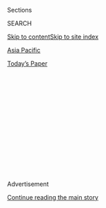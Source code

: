 <div id="app">

<div>

<div>

<div>

<div class="NYTAppHideMasthead css-1q2w90k e1suatyy0">

<div class="section css-ui9rw0 e1suatyy2">

<div class="css-eph4ug er09x8g0">

<div class="css-6n7j50">

</div>

<span class="css-1dv1kvn">Sections</span>

<div class="css-10488qs">

<span class="css-1dv1kvn">SEARCH</span>

</div>

[Skip to content](#site-content)[Skip to site index](#site-index)

</div>

<div id="masthead-section-label" class="css-1wr3we4 eaxe0e00">

[Asia
Pacific](https://www.nytimes.com/section/world/asia)

</div>

<div class="css-10698na e1huz5gh0">

</div>

</div>

<div id="masthead-bar-one" class="section hasLinks css-15hmgas e1csuq9d3">

<div class="css-uqyvli e1csuq9d0">

</div>

<div class="css-1uqjmks e1csuq9d1">

</div>

<div class="css-9e9ivx">

[](https://myaccount.nytimes.com/auth/login?response_type=cookie&client_id=vi)

</div>

<div class="css-1bvtpon e1csuq9d2">

[Today’s
Paper](https://www.nytimes.com/section/todayspaper)

</div>

</div>

</div>

</div>

<div data-aria-hidden="false">

<div id="site-content" data-role="main">

<div>

<div class="css-1aor85t" style="opacity:0.000000001;z-index:-1;visibility:hidden">

<div class="css-1hqnpie">

<div class="css-epjblv">

<span class="css-17xtcya">[Asia
Pacific](/section/world/asia)</span><span class="css-x15j1o">|</span><span class="css-fwqvlz">Park
Geun-hye, Ousted South Korean Leader, Leaves Presidential
Palace</span>

</div>

<div class="css-k008qs">

<div class="css-1iwv8en">

<span class="css-18z7m18"></span>

<div>

</div>

</div>

<span class="css-1n6z4y">https://nyti.ms/2myTq4B</span>

<div class="css-1705lsu">

<div class="css-4xjgmj">

<div class="css-4skfbu" data-role="toolbar" data-aria-label="Social Media Share buttons, Save button, and Comments Panel with current comment count" data-testid="share-tools">

  - 
  - 
  - 
  - 
    
    <div class="css-6n7j50">
    
    </div>

  - 

</div>

</div>

</div>

</div>

</div>

</div>

<div class="css-13pd83m">

</div>

<div id="top-wrapper" class="css-1sy8kpn">

<div id="top-slug" class="css-l9onyx">

Advertisement

</div>

[Continue reading the main
story](#after-top)

<div class="ad top-wrapper" style="text-align:center;height:100%;display:block;min-height:250px">

<div id="top" class="place-ad" data-position="top" data-size-key="top">

</div>

</div>

<div id="after-top">

</div>

</div>

<div id="sponsor-wrapper" class="css-1hyfx7x">

<div id="sponsor-slug" class="css-19vbshk">

Supported by

</div>

[Continue reading the main
story](#after-sponsor)

<div id="sponsor" class="ad sponsor-wrapper" style="text-align:center;height:100%;display:block">

</div>

<div id="after-sponsor">

</div>

</div>

<div class="css-1vkm6nb ehdk2mb0">

# Park Geun-hye, Ousted South Korean Leader, Leaves Presidential Palace

</div>

<div class="css-79elbk" data-testid="photoviewer-wrapper">

<div class="css-z3e15g" data-testid="photoviewer-wrapper-hidden">

</div>

<div class="css-1a48zt4 ehw59r15" data-testid="photoviewer-children">

![<span class="css-16f3y1r e13ogyst0" data-aria-hidden="true">Park
Geun-hye greeted supporters on Sunday as she arrived at her private home
in
Seoul.</span><span class="css-cnj6d5 e1z0qqy90" itemprop="copyrightHolder"><span class="css-1ly73wi e1tej78p0">Credit...</span><span><span>Kim
Kyung-Hoon/Reuters</span></span></span>](https://static01.nyt.com/images/2017/03/12/world/asia/13KOREA2/13KOREA2-articleInline.jpg?quality=75&auto=webp&disable=upscale)

</div>

</div>

<div class="css-xt80pu e12qa4dv0">

<div class="css-18e8msd">

<div class="css-vp77d3 epjyd6m0">

<div class="css-1baulvz">

By [<span class="css-1baulvz last-byline" itemprop="name">Choe
Sang-Hun</span>](http://www.nytimes.com/by/choe-sang-hun)

</div>

</div>

  - March 12,
    2017

  - 
    
    <div class="css-4xjgmj">
    
    <div class="css-d8bdto" data-role="toolbar" data-aria-label="Social Media Share buttons, Save button, and Comments Panel with current comment count" data-testid="share-tools">
    
      - 
      - 
      - 
      - 
        
        <div class="css-6n7j50">
        
        </div>
    
      - 
    
    </div>
    
    </div>

</div>

</div>

<div class="section meteredContent css-1r7ky0e" name="articleBody" itemprop="articleBody">

<div class="css-1fanzo5 StoryBodyCompanionColumn">

<div class="css-53u6y8">

SEOUL, South Korea — For months, hundreds of thousands of demonstrators
have gathered almost weekly near the presidential Blue House in Seoul,
calling for the departure of Park Geun-hye as South Korea’s leader.

On Sunday, two days after the Constitutional Court [removed her from
office](https://www.nytimes.com/2017/03/09/world/asia/park-geun-hye-impeached-south-korea.html)
on charges of corruption and abuse of power, they got their wish, as Ms.
Park left quietly in a motorcade that whisked her to her two-story red
brick house in the southern part of the capital.

Ms. Park became the first South Korean leader to be forced out of office
in response to popular pressure since the country’s founding president,
Syngman Rhee, fled into exile in Hawaii in 1960 after protests against
his corrupt, authoritarian rule.

“I am sorry that I could not finish the presidential duty that was
entrusted to me,” Ms. Park said in a brief statement read by one of her
former aides to reporters outside her home. “I will bear with me all the
consequences.”

</div>

</div>

<div class="css-1fanzo5 StoryBodyCompanionColumn">

<div class="css-53u6y8">

Ms. Park, who has been pressured by the opposition to publicly accept
the court’s ruling and whose own party said it “humbly respected” the
decision, hinted that she disagreed with it. “It will take time,” she
said, “but I am sure that the truth will be known.”

As the motorcade carrying Ms. Park arrived at the house where she lived
from 1990 to 2013, it pulled past hundreds of supporters lining the
alley and waving national flags.

Ms. Park, who has now lost the privilege of immunity that came with the
presidency, stepped out of the car, smiled and shook hands with former
aides and party lawmakers who waited for her in front of her house.

Supporters said they could not accept the Constitutional Court ruling,
and held up a variety of signs to express that sentiment: “You are our
president forever\!” “We love you,” and “Park Geun-hye, the president of
the people, welcome back\!”

After the court announced its decision on Friday, the flag showing two
phoenixes, the presidential symbol of South Korea, was lowered from a
Blue House flagpole, but despite the huge significance of her removal
from office, Ms. Park could not immediately move out for a prosaic
reason.

</div>

</div>

<div class="css-1fanzo5 StoryBodyCompanionColumn">

<div class="css-53u6y8">

Ms. Park’s private home in southern Seoul, which has been unoccupied for
the past four years, needed repair. In the past couple of days, workers
have been busy fixing its broken boiler, installing new furniture and
redecorating rooms.

After the ruling was announced on Friday, thousands of Park supporters,
mostly older conservatives, [tried to march on the
courthouse](https://www.nytimes.com/2017/03/10/world/asia/south-korea-president-impeached-protests.html)
and called for its destruction, with some clashing with police officers
who blocked them with a barricade of buses.

Three men, in their 60s and 70s, died during the clashes. One of the men
died after a steel police speaker fell on his head, and a protester has
been arrested on charges of stealing a police bus and ramming it into
another, causing the speaker to fall.

On Saturday, [Park
supporters](https://www.nytimes.com/2017/02/18/world/asia/south-korea-impeached-leader-park-geun-hye.html)
rallied in central Seoul, vowing to start a political party to fight
“pro-North Korea” leftists who they said conspired to bring down Ms.
Park and calling the Constitutional Court ruling “sedition.” No violence
was reported.

Later, as dusk fell on Saturday, hundreds of thousands of South Koreans
gathered in central Seoul to celebrate Ms. Park’s ouster, dancing to the
Queen song “We Are the Champions” and releasing firecrackers. They
regard her removal as a key step toward ending what they see as corrupt
ties between government and business that have hindered the country for
decades.

Ms. Park’s opponents [organized huge candlelight
rallies](https://www.nytimes.com/2016/11/26/world/asia/korea-park-geun-hye-protests.html)
week after week, for months, forcing prosecutors to investigate
allegations that Ms. Park conspired with her secretive confidante, [Choi
Soon-sil](https://www.nytimes.com/2016/11/01/world/asia/south-korea-park-geun-hye-choi-soon-sil.html),
to extort millions of dollars from big businesses. Many protesters held
signs on Saturday that said, “Now, the next step is to arrest Park
Geun-hye\!”

A reinvigorated news media also helped precipitate Ms. Park’s downfall
by exposing incriminating details, like a tablet computer belonging to
Ms. Choi that proved her influence in state affairs.

</div>

</div>

<div class="css-1fanzo5 StoryBodyCompanionColumn">

<div class="css-53u6y8">

As Ms. Park’s approval ratings plummeted, the usually sympathetic
conservative news media also turned against her, leaving her with few
allies beyond right-wing bloggers and some old conservatives who
believed that Ms. Park had been framed and that her downfall would bring
about a pro-North Korean leftist government.

The National Assembly voted to [impeach Ms. Park on
Dec. 9](https://www.nytimes.com/2016/12/09/world/asia/south-korea-president-park-geun-hye-impeached.html),
asking the Constitutional Court to formally unseat her. Because she was
ousted through impeachment, she lost the privileges the government
provides to a former president — including a $10,500 monthly pension
payment, an office, a small staff of aides and free medical service —
but she will receive police protection.

Now an ordinary citizen, Ms. Park is likely to be the subject of a
criminal investigation into whether she engaged in corruption.
Prosecutors have said she conspired with Ms. Choi to collect tens of
millions of dollars from big businesses, like Samsung, and that some of
the money represented bribes for political favors.

When prosecutors indicted Ms. Choi and [Lee
Jae-yong](https://www.nytimes.com/2017/02/28/world/asia/lee-jae-yong-samsung.html),
the de facto head of Samsung, on bribery and other charges, the
prosecutors formally identified Ms. Park as a criminal accomplice. But
they could not bring charges against her because she was protected from
indictment while in office.

Moon Jae-in, an opposition leader who leads the race to replace Ms.
Park, criticized her on Sunday for failing to announce in public that
she accepts the court ruling.

Speaking at a news conference, he also said prosecutors should open
their corruption investigation into Ms. Park immediately, and warned
that she should not remove any potential evidence while moving out of
the Blue House.

Ms. Park has blocked prosecutors from searching her office. When the
Constitutional Court ruled against her, it criticized Ms. Park for
failing to cooperate with investigators, for trying to hide her
wrongdoings, and for impeding the National Assembly’s and the media’s
right to know.

</div>

</div>

<div class="css-1fanzo5 StoryBodyCompanionColumn">

<div class="css-53u6y8">

When Ms. Park was elected as president in late 2012, it marked a
triumphant return to the Blue House, where she lived from 1961, when her
father, Maj. Gen. Park Chung-hee, seized power in a military coup, until
1979, when he was assassinated.

Now, Ms. Park has left it again — almost certainly for the final time —
disgraced, deeply unpopular and as a criminal suspect.

</div>

</div>

</div>

<div>

</div>

<div>

</div>

<div>

</div>

<div>

<div id="bottom-wrapper" class="css-1ede5it">

<div id="bottom-slug" class="css-l9onyx">

Advertisement

</div>

[Continue reading the main
story](#after-bottom)

<div id="bottom" class="ad bottom-wrapper" style="text-align:center;height:100%;display:block;min-height:90px">

</div>

<div id="after-bottom">

</div>

</div>

</div>

</div>

</div>

## Site Index

<div>

</div>

## Site Information Navigation

  - [© <span>2020</span> <span>The New York Times
    Company</span>](https://help.nytimes.com/hc/en-us/articles/115014792127-Copyright-notice)

<!-- end list -->

  - [NYTCo](https://www.nytco.com/)
  - [Contact
    Us](https://help.nytimes.com/hc/en-us/articles/115015385887-Contact-Us)
  - [Work with us](https://www.nytco.com/careers/)
  - [Advertise](https://nytmediakit.com/)
  - [T Brand Studio](http://www.tbrandstudio.com/)
  - [Your Ad
    Choices](https://www.nytimes.com/privacy/cookie-policy#how-do-i-manage-trackers)
  - [Privacy](https://www.nytimes.com/privacy)
  - [Terms of
    Service](https://help.nytimes.com/hc/en-us/articles/115014893428-Terms-of-service)
  - [Terms of
    Sale](https://help.nytimes.com/hc/en-us/articles/115014893968-Terms-of-sale)
  - [Site
    Map](https://spiderbites.nytimes.com)
  - [Help](https://help.nytimes.com/hc/en-us)
  - [Subscriptions](https://www.nytimes.com/subscription?campaignId=37WXW)

</div>

</div>

</div>

</div>

